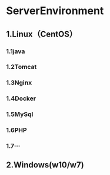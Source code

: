 # ServerEnvironment

## 1.Linux（CentOS）

### 1.1java

### 1.2Tomcat

### 1.3Nginx

### 1.4Docker

### 1.5MySql

### 1.6PHP

### 1.7···

## 2.Windows(w10/w7)

